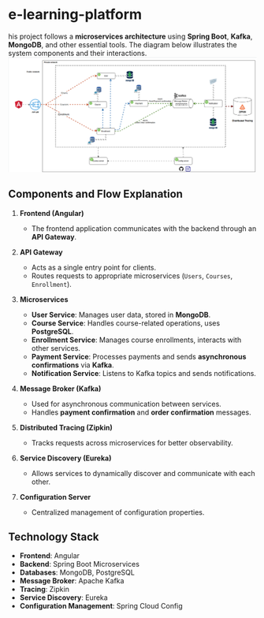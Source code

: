 # e-learning-platform
his project follows a **microservices architecture** using **Spring Boot**, **Kafka**, **MongoDB**, and other essential tools. The diagram below illustrates the system components and their interactions.
![Screenshot 2025-01-28 174942.png](resources%2FScreenshot%202025-01-28%20174942.png)
## **Components and Flow Explanation**

1. **Frontend (Angular)**
    - The frontend application communicates with the backend through an **API Gateway**.

2. **API Gateway**
    - Acts as a single entry point for clients.
    - Routes requests to appropriate microservices (`Users`, `Courses`, `Enrollment`).

3. **Microservices**
    - **User Service**: Manages user data, stored in **MongoDB**.
    - **Course Service**: Handles course-related operations, uses **PostgreSQL**.
    - **Enrollment Service**: Manages course enrollments, interacts with other services.
    - **Payment Service**: Processes payments and sends **asynchronous confirmations** via **Kafka**.
    - **Notification Service**: Listens to Kafka topics and sends notifications.

4. **Message Broker (Kafka)**
    - Used for asynchronous communication between services.
    - Handles **payment confirmation** and **order confirmation** messages.

5. **Distributed Tracing (Zipkin)**
    - Tracks requests across microservices for better observability.

6. **Service Discovery (Eureka)**
    - Allows services to dynamically discover and communicate with each other.

7. **Configuration Server**
    - Centralized management of configuration properties.

## **Technology Stack**

- **Frontend**: Angular
- **Backend**: Spring Boot Microservices
- **Databases**: MongoDB, PostgreSQL
- **Message Broker**: Apache Kafka
- **Tracing**: Zipkin
- **Service Discovery**: Eureka
- **Configuration Management**: Spring Cloud Config